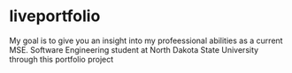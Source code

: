 # liveportfolio
My goal is to give you an insight into my profeessional abilities as a current MSE. Software Engineering student at North Dakota State University through this portfolio project

